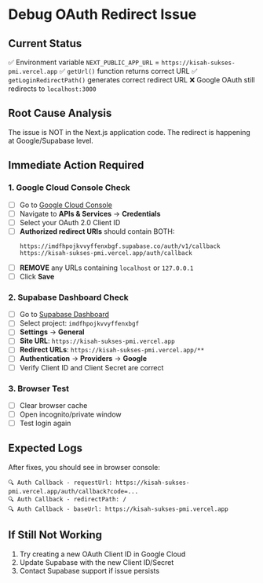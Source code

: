 # Debug OAuth Redirect Issue

## Current Status
✅ Environment variable `NEXT_PUBLIC_APP_URL` = `https://kisah-sukses-pmi.vercel.app`
✅ `getUrl()` function returns correct URL
✅ `getLoginRedirectPath()` generates correct redirect URL
❌ Google OAuth still redirects to `localhost:3000`

## Root Cause Analysis
The issue is NOT in the Next.js application code. The redirect is happening at Google/Supabase level.

## Immediate Action Required

### 1. Google Cloud Console Check
- [ ] Go to [Google Cloud Console](https://console.cloud.google.com/)
- [ ] Navigate to **APIs & Services** → **Credentials**
- [ ] Select your OAuth 2.0 Client ID
- [ ] **Authorized redirect URIs** should contain BOTH:
  ```
  https://imdfhpojkvvyffenxbgf.supabase.co/auth/v1/callback
  https://kisah-sukses-pmi.vercel.app/auth/callback
  ```
- [ ] **REMOVE** any URLs containing `localhost` or `127.0.0.1`
- [ ] Click **Save**

### 2. Supabase Dashboard Check
- [ ] Go to [Supabase Dashboard](https://supabase.com/dashboard)
- [ ] Select project: `imdfhpojkvvyffenxbgf`
- [ ] **Settings** → **General**
- [ ] **Site URL**: `https://kisah-sukses-pmi.vercel.app`
- [ ] **Redirect URLs**: `https://kisah-sukses-pmi.vercel.app/**`
- [ ] **Authentication** → **Providers** → **Google**
- [ ] Verify Client ID and Client Secret are correct

### 3. Browser Test
- [ ] Clear browser cache
- [ ] Open incognito/private window
- [ ] Test login again

## Expected Logs
After fixes, you should see in browser console:
```
🔍 Auth Callback - requestUrl: https://kisah-sukses-pmi.vercel.app/auth/callback?code=...
🔍 Auth Callback - redirectPath: /
🔍 Auth Callback - baseUrl: https://kisah-sukses-pmi.vercel.app
```

## If Still Not Working
1. Try creating a new OAuth Client ID in Google Cloud
2. Update Supabase with the new Client ID/Secret
3. Contact Supabase support if issue persists


